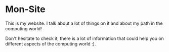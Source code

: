 # Mon-Site
This is my website. I talk about a lot of things on it and about my path in the computing world!

Don't hesitate to check it, there is a lot of information that could help you on different aspects of the computing world :).
